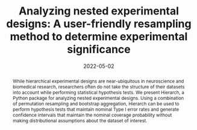 ---
title: "Analyzing nested experimental designs: A user-friendly resampling method to determine experimental significance"
authors: ["RU Kulkarni", "CL Wang", "CR Bertozzi"]
venue: "PLoS Computational Biology"
year: 2022
date: 2022-05-02
draft: false
tags: ["computational biology", "biomedical research", "statistics", "resampling methods", "hypothesis testing", "python"]

description: "Learn how hierarchical resampling maintains Type I error control in nested experimental designs like neurons within coverslips. Python implementation included with statistical comparisons."
keywords: ["hierarchical resampling", "nested experimental design", "Type I error", "bootstrap", "permutation test", "Python statistics", "biomedical research"]
slug: "hierarchical-resampling-nested-experimental-designs"
toc: true
images: ["/images/hierarchical-resampling-preview.png"] 
categories: ["Statistical Methods", "Publications"]
series: ["Computational Biology"]
featured: true
lastmod: 2025-05-24

# Social/Academic metadata
doi: "10.1371/journal.pcbi.1010061"
publication_type: "journal"
academic_field: "Computational Biology"

abstract: |
  While hierarchical experimental designs are near-ubiquitous in
  neuroscience and biomedical research, researchers often do not
  take the structure of their datasets into account while performing
  statistical hypothesis tests. We present Hierarch, a Python package for
  analyzing nested experimental designs. Using a combination of permutation
  resampling and bootstrap aggregation, Hierarch can be used to
  perform hypothesis tests that maintain nominal Type I error rates
  and generate confidence intervals that maintain the nominal
  coverage probability without making distributional assumptions
  about the dataset of interest.

summary: |
  Hierarchical resampling is a powerful statistical method for analyzing arbitrarily nested experimental designs. This approach combines bootstrap resampling and permutation to control Type I error rates while preserving utilizing
  all available information.

links:
  - text: "Paper"
    url: "https://journals.plos.org/ploscompbiol/article?id=10.1371/journal.pcbi.1010061"
  - text: "Code" 
    url: "https://github.com/rishi-kulkarni/hierarch"
  - text: "DOI"
    url: "https://doi.org/10.1371/journal.pcbi.1010061"
citation: "Kulkarni, R. U., Wang, C. L., & Bertozzi, C. R. (2022). Analyzing nested experimental designs: A user-friendly resampling method to determine experimental significance. PLoS computational biology, 18(5), e1010061."
---